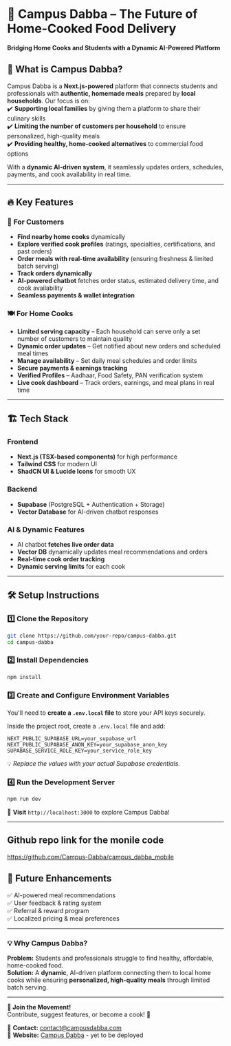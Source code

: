 
# 🚀 Campus Dabba – The Future of Home-Cooked Food Delivery  
**Bridging Home Cooks and Students with a Dynamic AI-Powered Platform**  

## 🍲 What is Campus Dabba?  
Campus Dabba is a **Next.js-powered** platform that connects students and professionals with **authentic, homemade meals** prepared by **local households**. Our focus is on:  
✔️ **Supporting local families** by giving them a platform to share their culinary skills  
✔️ **Limiting the number of customers per household** to ensure personalized, high-quality meals  
✔️ **Providing healthy, home-cooked alternatives** to commercial food options  

With a **dynamic AI-driven system**, it seamlessly updates orders, schedules, payments, and cook availability in real time.  

---

## 🔥 Key Features  
### 🏡 **For Customers**  
- **Find nearby home cooks** dynamically  
- **Explore verified cook profiles** (ratings, specialties, certifications, and past orders)  
- **Order meals with real-time availability** (ensuring freshness & limited batch serving)  
- **Track orders dynamically**  
- **AI-powered chatbot** fetches order status, estimated delivery time, and cook availability  
- **Seamless payments & wallet integration**  

### 🍽 **For Home Cooks**  
- **Limited serving capacity** – Each household can serve only a set number of customers to maintain quality  
- **Dynamic order updates** – Get notified about new orders and scheduled meal times  
- **Manage availability** – Set daily meal schedules and order limits  
- **Secure payments & earnings tracking**  
- **Verified Profiles** – Aadhaar, Food Safety, PAN verification system  
- **Live cook dashboard** – Track orders, earnings, and meal plans in real time  

---

## 🏗 Tech Stack  
### **Frontend**  
- **Next.js (TSX-based components)** for high performance  
- **Tailwind CSS** for modern UI  
- **ShadCN UI & Lucide Icons** for smooth UX  

### **Backend**  
- **Supabase** (PostgreSQL + Authentication + Storage)  
- **Vector Database** for AI-driven chatbot responses  

### **AI & Dynamic Features**  
- AI chatbot **fetches live order data**  
- **Vector DB** dynamically updates meal recommendations and orders  
- **Real-time cook order tracking**  
- **Dynamic serving limits** for each cook  

---

## 🛠 Setup Instructions  
### **1️⃣ Clone the Repository**  
```bash
git clone https://github.com/your-repo/campus-dabba.git
cd campus-dabba
```

### **2️⃣ Install Dependencies**  
```bash
npm install
```

### **3️⃣ Create and Configure Environment Variables**  
You'll need to **create a `.env.local` file** to store your API keys securely.  

Inside the project root, create a `.env.local` file and add:  
```env
NEXT_PUBLIC_SUPABASE_URL=your_supabase_url
NEXT_PUBLIC_SUPABASE_ANON_KEY=your_supabase_anon_key
SUPABASE_SERVICE_ROLE_KEY=your_service_role_key
```
💡 *Replace the values with your actual Supabase credentials.*  

### **4️⃣ Run the Development Server**  
```bash
npm run dev
```
🚀 **Visit** `http://localhost:3000` to explore Campus Dabba!  

---

## Github repo link for the monile code 

https://github.com/Campus-Dabba/campus_dabba_mobile


## 🌟 Future Enhancements  
✅ AI-powered meal recommendations  
✅ User feedback & rating system  
✅ Referral & reward program  
✅ Localized pricing & meal preferences  

---

### 💡 **Why Campus Dabba?**  
**Problem:** Students and professionals struggle to find healthy, affordable, home-cooked food.  
**Solution:** A **dynamic**, AI-driven platform connecting them to local home cooks while ensuring **personalized, high-quality meals** through limited batch serving.  

---



**📢 Join the Movement!**  
Contribute, suggest features, or become a cook! 🎉  

💌 **Contact:** [contact@campusdabba.com](mailto:arnav.angarkar20@gmail.com)  
🔗 **Website:** [Campus Dabba](https://campusdabba.com)  - yet to be deployed 
